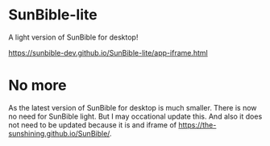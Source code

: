 # SunBible-lite
A light version of SunBible for desktop!

https://sunbible-dev.github.io/SunBible-lite/app-iframe.html

# No more
As the latest version of SunBible for desktop is much smaller. There is now no need for SunBible light. But I may occational update this. And also it does not need to be updated because it is and iframe of https://the-sunshining.github.io/SunBible/.
